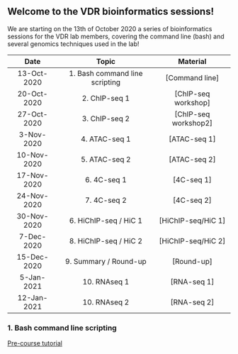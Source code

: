 ## Welcome to the VDR bioinformatics sessions!

We are starting on the 13th of October 2020 a series of bioinformatics sessions for the VDR lab members, covering the command line (bash) and several genomics techniques used in the lab!

| Date            |   Topic  | Material |
|:------------------------:|:----------:|:--------:|
|13-Oct-2020| 1. Bash command line scripting | [Command line] |
|20-Oct-2020| 2. ChIP-seq 1 | [ChIP-seq workshop]|
|27-Oct-2020| 3. ChIP-seq 2 | [ChIP-seq workshop2]|
|3-Nov-2020| 4. ATAC-seq 1 | [ATAC-seq 1]|
|10-Nov-2020| 5. ATAC-seq 2 | [ATAC-seq 2]|
|17-Nov-2020| 6. 4C-seq 1 | [4C-seq 1]|
|24-Nov-2020| 7. 4C-seq 2 | [4C-seq 2]|
|30-Nov-2020| 6. HiChIP-seq / HiC 1 | [HiChIP-seq/HiC 1]|
|7-Dec-2020| 8. HiChIP-seq / HiC 2 | [HiChIP-seq/HiC 2]|
|15-Dec-2020| 9. Summary / Round-up | [Round-up]|
|5-Jan-2021| 10. RNAseq 1 | [RNA-seq 1]|
|12-Jan-2021| 10. RNAseq 2 | [RNA-seq 2]|

### 1. Bash command line scripting 

[Pre-course tutorial](https://linuxconfig.org/bash-scripting-tutorial-for-beginners)
